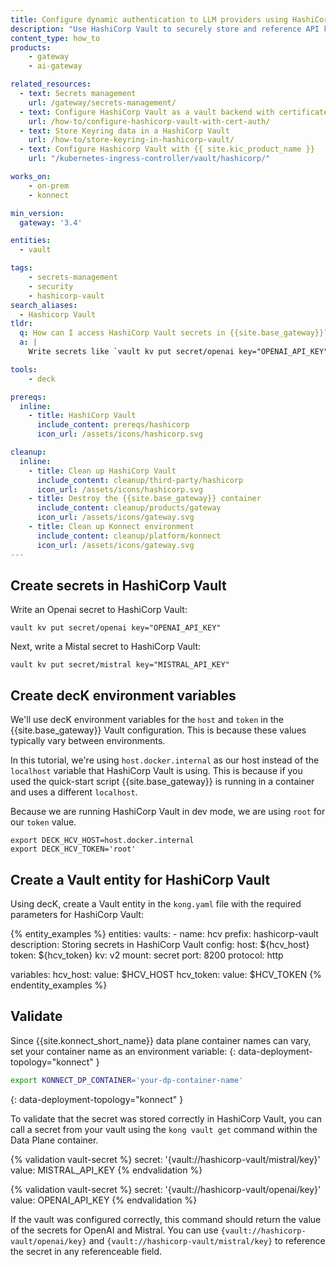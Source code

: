 ```yaml
---
title: Configure dynamic authentication to LLM providers using HashiCorp vault
description: "Use HashiCorp Vault to securely store and reference API keys for OpenAI, Mistral, and other LLM providers in Kong AI Gateway."
content_type: how_to
products:
    - gateway
    - ai-gateway

related_resources:
  - text: Secrets management
    url: /gateway/secrets-management/
  - text: Configure HashiCorp Vault as a vault backend with certificate authentication
    url: /how-to/configure-hashicorp-vault-with-cert-auth/
  - text: Store Keyring data in a HashiCorp Vault
    url: /how-to/store-keyring-in-hashicorp-vault/
  - text: Configure Hashicorp Vault with {{ site.kic_product_name }}
    url: "/kubernetes-ingress-controller/vault/hashicorp/"

works_on:
    - on-prem
    - konnect

min_version:
  gateway: '3.4'

entities:
  - vault

tags:
    - secrets-management
    - security
    - hashicorp-vault
search_aliases:
  - Hashicorp Vault
tldr:
  q: How can I access HashiCorp Vault secrets in {{site.base_gateway}}?
  a: |
    Write secrets like `vault kv put secret/openai key="OPENAI_API_KEY"` to HashiCorp Vault. Then configure a Vault entity in {{site.base_gateway}} with the host, token, and mount path. Inside the Gateway container, run `kong vault get {vault://hashicorp-vault/openai/key}` to confirm access. Use the `{vault://...}` syntax in plugin fields to dynamically authenticate to LLM providers such as OpenAI and Mistral.

tools:
    - deck

prereqs:
  inline:
    - title: HashiCorp Vault
      include_content: prereqs/hashicorp
      icon_url: /assets/icons/hashicorp.svg

cleanup:
  inline:
    - title: Clean up HashiCorp Vault
      include_content: cleanup/third-party/hashicorp
      icon_url: /assets/icons/hashicorp.svg
    - title: Destroy the {{site.base_gateway}} container
      include_content: cleanup/products/gateway
      icon_url: /assets/icons/gateway.svg
    - title: Clean up Konnect environment
      include_content: cleanup/platform/konnect
      icon_url: /assets/icons/gateway.svg
---
```


## Create secrets in HashiCorp Vault

Write an Openai secret to HashiCorp Vault:

```
vault kv put secret/openai key="OPENAI_API_KEY"
```

Next, write a Mistal secret to HashiCorp Vault:

```
vault kv put secret/mistral key="MISTRAL_API_KEY"
```

## Create decK environment variables

We'll use decK environment variables for the `host` and `token` in the {{site.base_gateway}} Vault configuration. This is because these values typically vary between environments.

In this tutorial, we're using `host.docker.internal` as our host instead of the `localhost` variable that HashiCorp Vault is using. This is because if you used the quick-start script {{site.base_gateway}} is running in a container and uses a different `localhost`.

Because we are running HashiCorp Vault in dev mode, we are using `root` for our `token` value.

```
export DECK_HCV_HOST=host.docker.internal
export DECK_HCV_TOKEN='root'
```


## Create a Vault entity for HashiCorp Vault

Using decK, create a Vault entity in the `kong.yaml` file with the required parameters for HashiCorp Vault:

{% entity_examples %}
entities:
  vaults:
    - name: hcv
      prefix: hashicorp-vault
      description: Storing secrets in HashiCorp Vault
      config:
        host: ${hcv_host}
        token: ${hcv_token}
        kv: v2
        mount: secret
        port: 8200
        protocol: http

variables:
  hcv_host:
    value: $HCV_HOST
  hcv_token:
    value: $HCV_TOKEN
{% endentity_examples %}

## Validate

Since {{site.konnect_short_name}} data plane container names can vary, set your container name as an environment variable:
{: data-deployment-topology="konnect" }
```sh
export KONNECT_DP_CONTAINER='your-dp-container-name'
```
{: data-deployment-topology="konnect" }

To validate that the secret was stored correctly in HashiCorp Vault, you can call a secret from your vault using the `kong vault get` command within the Data Plane container.

{% validation vault-secret %}
secret: '{vault://hashicorp-vault/mistral/key}'
value: MISTRAL_API_KEY
{% endvalidation %}


{% validation vault-secret %}
secret: '{vault://hashicorp-vault/openai/key}'
value: OPENAI_API_KEY
{% endvalidation %}


If the vault was configured correctly, this command should return the value of the secrets for OpenAI and Mistral. You can use `{vault://hashicorp-vault/openai/key}` and `{vault://hashicorp-vault/mistral/key}` to reference the secret in any referenceable field.
